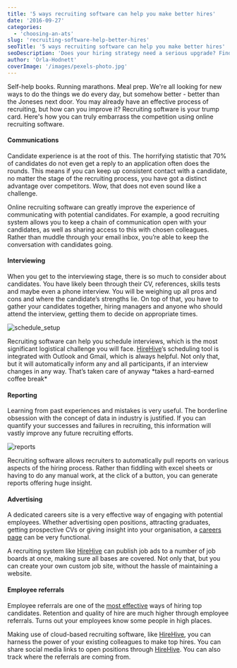 ```yaml
---
title: '5 ways recruiting software can help you make better hires'
date: '2016-09-27'
categories:
  - 'choosing-an-ats'
slug: 'recruiting-software-help-better-hires'
seoTitle: '5 ways recruiting software can help you make better hires'
seoDescription: 'Does your hiring strategy need a serious upgrade? Find out 5 ways recruiting software can help you make better hiring decisions'
author: 'Orla-Hodnett'
coverImage: '/images/pexels-photo.jpg'
---
```


Self-help books. Running marathons. Meal prep. We're all looking for new ways to do the things we do every day, but somehow better - better than the Joneses next door. You may already have an effective process of recruiting, but how can you improve it? Recruiting software is your trump card. Here's how you can truly embarrass the competition using online recruiting software.

#### **Communications**

Candidate experience is at the root of this. The horrifying statistic that 70% of candidates do not even get a reply to an application often does the rounds. This means if you can keep up consistent contact with a candidate, no matter the stage of the recruiting process, you have got a distinct advantage over competitors. Wow, that does not even sound like a challenge.

Online recruiting software can greatly improve the experience of communicating with potential candidates. For example, a good recruiting system allows you to keep a chain of communication open with your candidates, as well as sharing access to this with chosen colleagues. Rather than muddle through your email inbox, you’re able to keep the conversation with candidates going.

#### **Interviewing**

When you get to the interviewing stage, there is so much to consider about candidates. You have likely been through their CV, references, skills tests and maybe even a phone interview. You will be weighing up all pros and cons and where the candidate’s strengths lie. On top of that, you have to gather your candidates together, hiring managers and anyone who should attend the interview, getting them to decide on appropriate times.

![schedule_setup](/images/schedule_setup.png)

Recruiting software can help you schedule interviews, which is the most significant logistical challenge you will face. [HireHive](https://my.hirehive.io/Register)’s scheduling tool is integrated with Outlook and Gmail, which is always helpful. Not only that, but it will automatically inform any and all participants, if an interview changes in any way. That’s taken care of anyway \*takes a hard-earned coffee break\*

#### **Reporting**

Learning from past experiences and mistakes is very useful. The borderline obsession with the concept of data in industry is justified. If you can quantify your successes and failures in recruiting, this information will vastly improve any future recruiting efforts.

![reports](/images/reports.jpg)

Recruiting software allows recruiters to automatically pull reports on various aspects of the hiring process. Rather than fiddling with excel sheets or having to do any manual work, at the click of a button, you can generate reports offering huge insight.

#### **Advertising**

A dedicated careers site is a very effective way of engaging with potential employees. Whether advertising open positions, attracting graduates, getting prospective CVs or giving insight into your organisation, a [careers page](http://hirehive.io/blog/careers-page-barely-hanging-can-fix/) can be very functional.

A recruiting system like [HireHive](https://hirehive.com/recruiting-features/) can publish job ads to a number of job boards at once, making sure all bases are covered. Not only that, but you can create your own custom job site, without the hassle of maintaining a website.

#### **Employee referrals**

Employee referrals are one of the [most effective](http://hirehive.io/blog/employee-referrals-team-can-help-you-grow/) ways of hiring top candidates. Retention and quality of hire are much higher through employee referrals. Turns out your employees know some people in high places.

Making use of cloud-based recruiting software, like [HireHive](https://my.hirehive.io/Register), you can harness the power of your existing colleagues to make top hires. You can share social media links to open positions through [HireHive](https://hirehive.com/recruiting-features/). You can also track where the referrals are coming from.
